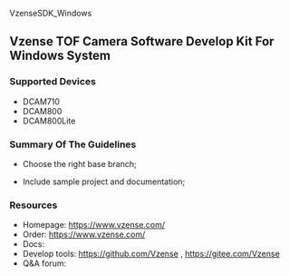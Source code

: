 VzenseSDK_Windows

## Vzense TOF Camera Software Develop Kit For Windows System

### Supported Devices

- DCAM710
- DCAM800
- DCAM800Lite

### Summary Of The Guidelines

- Choose the right base branch;

- Include sample project and documentation;

### Resources

- Homepage: https://www.vzense.com/
- Order: https://www.vzense.com/
- Docs:
- Develop tools: https://github.com/Vzense , https://gitee.com/Vzense
- Q&A forum: 
